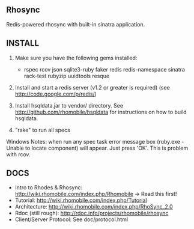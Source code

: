 Rhosync
-------------------------------------------------------------

Redis-powered rhosync with built-in sinatra application.

INSTALL
-------------------------------------------------------------
1. Make sure you have the following gems installed:

	* rspec rcov json sqlite3-ruby faker redis redis-namespace sinatra rack-test rubyzip uuidtools resque
	
2. Install and start a redis server (v1.2 or greater is required) (see <http://code.google.com/p/redis/>)

3. Install hsqldata.jar to vendor/ directory.  See <http://github.com/rhomobile/hsqldata> for instructions on how to build hsqldata.

4. "rake" to run all specs

Windows Notes: when run any spec task error message box (ruby.exe - Unable to locate component) will appear. Just press 'OK'. This is problem with rcov.

DOCS
-------------------------------------------------------------
  * Intro to Rhodes & Rhosync: <http://wiki.rhomobile.com/index.php/Rhomobile> -> Read this first!
  * Tutorial:                  <http://wiki.rhomobile.com/index.php/Tutorial> 
  * Architecture:              <http://wiki.rhomobile.com/index.php/RhoSync_2.0>
  * Rdoc (still rough):        <http://rdoc.info/projects/rhomobile/rhosync>
  * Client/Server Protocol:    See doc/protocol.html